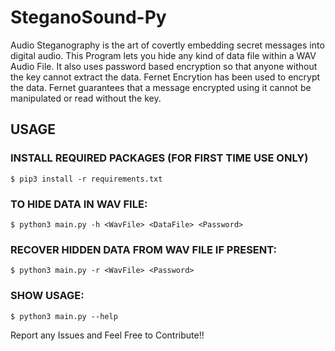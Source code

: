 # SteganoSound-Py

Audio Steganography is the art of covertly embedding secret messages into digital audio. This Program lets you hide any kind of data file within a WAV Audio File. It also uses password based encryption so that anyone without the key cannot extract the data. Fernet Encrytion  has been used to encrypt the data. Fernet guarantees that a message encrypted using it cannot be manipulated or read without the key.

## USAGE

### INSTALL REQUIRED PACKAGES (FOR FIRST TIME USE ONLY)
```
$ pip3 install -r requirements.txt
```
### TO HIDE DATA IN WAV FILE:
```
$ python3 main.py -h <WavFile> <DataFile> <Password>
```
### RECOVER HIDDEN DATA FROM WAV FILE IF PRESENT:
```
$ python3 main.py -r <WavFile> <Password>
```
### SHOW USAGE:
```
$ python3 main.py --help 
```

Report any Issues and 
Feel Free to Contribute!! 
